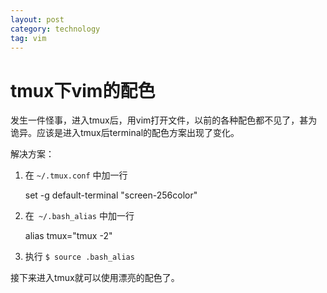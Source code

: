 ```yaml
---
layout: post
category: technology
tag: vim
---
```


tmux下vim的配色
===

发生一件怪事，进入tmux后，用vim打开文件，以前的各种配色都不见了，甚为诡异。应该是进入tmux后terminal的配色方案出现了变化。

解决方案：

1. 在 `~/.tmux.conf` 中加一行

    set -g default-terminal "screen-256color"

2. 在` ~/.bash_alias` 中加一行

    alias tmux="tmux -2"

3. 执行 `$ source .bash_alias`

接下来进入tmux就可以使用漂亮的配色了。
